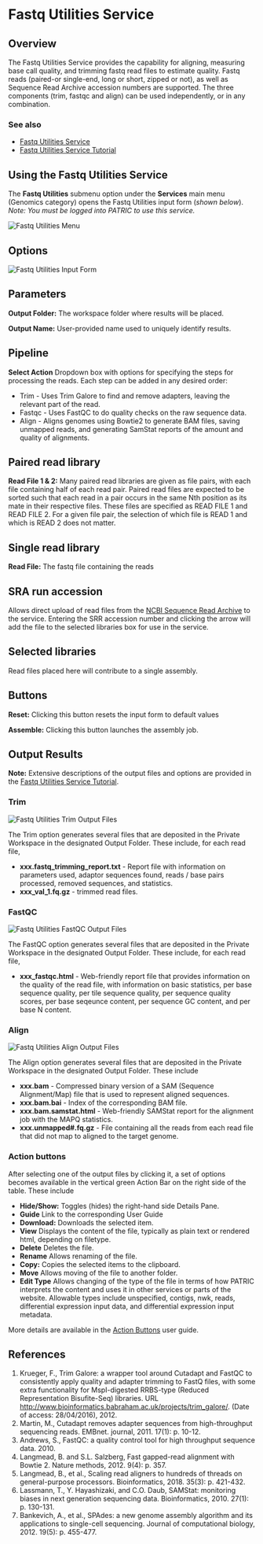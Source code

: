 # Fastq Utilities Service

## Overview
The Fastq Utilities Service provides the capability for aligning, measuring base call quality, and trimming fastq read files to estimate quality. Fastq reads (paired-or single-end, long or short, zipped or not), as well as Sequence Read Archive accession numbers are supported.  The three components (trim, fastqc and align) can be used independently, or in any combination.

### See also
* [Fastq Utilities Service](https://patricbrc.org/app/FastqUtil)
* [Fastq Utilities Service Tutorial](https://docs.patricbrc.org/tutorial/fastq-utilities/fastq-utilities.html)

## Using the Fastq Utilities Service
The **Fastq Utilities** submenu option under the **Services** main menu (Genomics category) opens the Fastq Utilities input form (*shown below*). *Note: You must be logged into PATRIC to use this service.*

![Fastq Utilities Menu](../images/services_menu.png)

## Options
![Fastq Utilities Input Form](../images/fastq_utilities_input_form.png) 

## Parameters

**Output Folder:** The workspace folder where results will be placed.

**Output Name:** User-provided name used to uniquely identify results.

## Pipeline

**Select Action** Dropdown box with options for specifying the steps for processing the reads.  Each step can be added in any desired order:

  * Trim - Uses Trim Galore to find and remove adapters, leaving the relevant part of the read.
  * Fastqc - Uses FastQC to do quality checks on the raw sequence data.
  * Align - Aligns genomes using Bowtie2 to generate BAM files, saving unmapped reads, and generating SamStat reports of the amount and quality of alignments.

## Paired read library

**Read File 1 & 2:**  Many paired read libraries are given as file pairs, with each file containing half of each read pair. Paired read files are expected to be sorted such that each read in a pair occurs in the same Nth position as its mate in their respective files. These files are specified as READ FILE 1 and READ FILE 2. For a given file pair, the selection of which file is READ 1 and which is READ 2 does not matter.

## Single read library

**Read File:**
The fastq file containing the reads

## SRA run accession
Allows direct upload of read files from the [NCBI Sequence Read Archive](https://www.ncbi.nlm.nih.gov/sra) to the service. Entering the SRR accession number and clicking the arrow will add the file to the selected libraries box for use in the service. 

## Selected libraries
Read files placed here will contribute to a single assembly.

## Buttons

**Reset:** Clicking this button resets the input form to default values

**Assemble:** Clicking this button launches the assembly job.

## Output Results

**Note:** Extensive descriptions of the output files and options are provided in the [Fastq Utilities Service Tutorial](https://docs.patricbrc.org/tutorial/fastq-utilities/fastq-utilities.html).

### Trim
![Fastq Utilities Trim Output Files](../images/fastq_utilities_trim_output_files.png) 

The Trim option generates several files that are deposited in the Private Workspace in the designated Output Folder. These include, for each read file, 

* **xxx.fastq_trimming_report.txt** - Report file with information on parameters used, adaptor sequences found, reads / base pairs processed, removed sequences, and statistics.
* **xxx_val_1.fq.gz** - trimmed read files.

### FastQC
![Fastq Utilities FastQC Output Files](../images/fastq_utilities_fastqc_output_files.png) 

The FastQC option generates several files that are deposited in the Private Workspace in the designated Output Folder. These include, for each read file, 

* **xxx_fastqc.html** - Web-friendly report file that provides information on the quality of the read file, with information on basic statistics, per base sequence quality, per tile sequence quality, per sequence quality scores, per base seqeunce content, per sequence GC content, and per base N content.

### Align
![Fastq Utilities Align Output Files](../images/fastq_utilities_align_output_files.png) 

The Align option generates several files that are deposited in the Private Workspace in the designated Output Folder. These include 

* **xxx.bam** - Compressed binary version of a SAM (Sequence Alignment/Map) file that is used to represent aligned sequences.
* **xxx.bam.bai** - Index of the corresponding BAM file.
* **xxx.bam.samstat.html** - Web-friendly SAMStat report for the alignment job with the MAPQ statistics.
* **xxx.unmapped#.fq.gz** - File containing all the reads from each read file that did not map to aligned to the target genome.

### Action buttons
After selecting one of the output files by clicking it, a set of options becomes available in the vertical green Action Bar on the right side of the table.  These include 

* **Hide/Show:** Toggles (hides) the right-hand side Details Pane.
* **Guide** Link to the corresponding User Guide
* **Download:**  Downloads the selected item.
* **View** Displays the content of the file, typically as plain text or rendered html, depending on filetype.
* **Delete** Deletes the file.
* **Rename** Allows renaming of the file.
* **Copy:** Copies the selected items to the clipboard.
* **Move** Allows moving of the file to another folder.
* **Edit Type** Allows changing of the type of the file in terms of how PATRIC interprets the content and uses it in other services or parts of the website.  Allowable types include unspecified, contigs, nwk, reads, differential expression input data, and differential expression input metadata.

More details are available in the [Action Buttons](../action_buttons.html) user guide.

## References

1. Krueger, F., Trim Galore: a wrapper tool around Cutadapt and FastQC to consistently apply quality and adapter trimming to FastQ files, with some extra functionality for MspI-digested RRBS-type (Reduced Representation Bisufite-Seq) libraries. URL http://www.bioinformatics.babraham.ac.uk/projects/trim_galore/. (Date of access: 28/04/2016), 2012.
2. Martin, M., Cutadapt removes adapter sequences from high-throughput sequencing reads. EMBnet. journal, 2011. 17(1): p. 10-12.
3. Andrews, S., FastQC: a quality control tool for high throughput sequence data. 2010.
4. Langmead, B. and S.L. Salzberg, Fast gapped-read alignment with Bowtie 2. Nature methods, 2012. 9(4): p. 357.
5. Langmead, B., et al., Scaling read aligners to hundreds of threads on general-purpose processors. Bioinformatics, 2018. 35(3): p. 421-432.
6. Lassmann, T., Y. Hayashizaki, and C.O. Daub, SAMStat: monitoring biases in next generation sequencing data. Bioinformatics, 2010. 27(1): p. 130-131.
7. Bankevich, A., et al., SPAdes: a new genome assembly algorithm and its applications to single-cell sequencing. Journal of computational biology, 2012. 19(5): p. 455-477.

